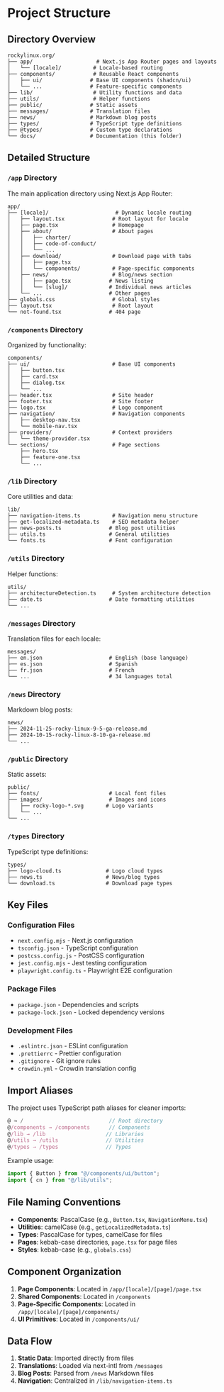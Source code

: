 # Project Structure

## Directory Overview

```
rockylinux.org/
├── app/                    # Next.js App Router pages and layouts
│   └── [locale]/          # Locale-based routing
├── components/            # Reusable React components
│   ├── ui/               # Base UI components (shadcn/ui)
│   └── ...               # Feature-specific components
├── lib/                   # Utility functions and data
├── utils/                 # Helper functions
├── public/               # Static assets
├── messages/             # Translation files
├── news/                 # Markdown blog posts
├── types/                # TypeScript type definitions
├── @types/               # Custom type declarations
└── docs/                 # Documentation (this folder)
```

## Detailed Structure

### `/app` Directory

The main application directory using Next.js App Router:

```
app/
├── [locale]/                     # Dynamic locale routing
│   ├── layout.tsx               # Root layout for locale
│   ├── page.tsx                 # Homepage
│   ├── about/                   # About pages
│   │   ├── charter/
│   │   ├── code-of-conduct/
│   │   └── ...
│   ├── download/                # Download page with tabs
│   │   ├── page.tsx
│   │   └── components/          # Page-specific components
│   ├── news/                    # Blog/news section
│   │   ├── page.tsx            # News listing
│   │   └── [slug]/             # Individual news articles
│   └── ...                     # Other pages
├── globals.css                  # Global styles
├── layout.tsx                   # Root layout
└── not-found.tsx               # 404 page
```

### `/components` Directory

Organized by functionality:

```
components/
├── ui/                          # Base UI components
│   ├── button.tsx
│   ├── card.tsx
│   ├── dialog.tsx
│   └── ...
├── header.tsx                   # Site header
├── footer.tsx                   # Site footer
├── logo.tsx                     # Logo component
├── navigation/                  # Navigation components
│   ├── desktop-nav.tsx
│   └── mobile-nav.tsx
├── providers/                   # Context providers
│   └── theme-provider.tsx
└── sections/                    # Page sections
    ├── hero.tsx
    ├── feature-one.tsx
    └── ...
```

### `/lib` Directory

Core utilities and data:

```
lib/
├── navigation-items.ts          # Navigation menu structure
├── get-localized-metadata.ts    # SEO metadata helper
├── news-posts.ts               # Blog post utilities
├── utils.ts                    # General utilities
└── fonts.ts                    # Font configuration
```

### `/utils` Directory

Helper functions:

```
utils/
├── architectureDetection.ts     # System architecture detection
├── date.ts                     # Date formatting utilities
└── ...
```

### `/messages` Directory

Translation files for each locale:

```
messages/
├── en.json                     # English (base language)
├── es.json                     # Spanish
├── fr.json                     # French
└── ...                         # 34 languages total
```

### `/news` Directory

Markdown blog posts:

```
news/
├── 2024-11-25-rocky-linux-9-5-ga-release.md
├── 2024-10-15-rocky-linux-8-10-ga-release.md
└── ...
```

### `/public` Directory

Static assets:

```
public/
├── fonts/                      # Local font files
├── images/                     # Images and icons
│   ├── rocky-logo-*.svg       # Logo variants
│   └── ...
└── ...
```

### `/types` Directory

TypeScript type definitions:

```
types/
├── logo-cloud.ts              # Logo cloud types
├── news.ts                    # News/blog types
└── download.ts                # Download page types
```

## Key Files

### Configuration Files

- `next.config.mjs` - Next.js configuration
- `tsconfig.json` - TypeScript configuration
- `postcss.config.js` - PostCSS configuration
- `jest.config.mjs` - Jest testing configuration
- `playwright.config.ts` - Playwright E2E configuration

### Package Files

- `package.json` - Dependencies and scripts
- `package-lock.json` - Locked dependency versions

### Development Files

- `.eslintrc.json` - ESLint configuration
- `.prettierrc` - Prettier configuration
- `.gitignore` - Git ignore rules
- `crowdin.yml` - Crowdin translation config

## Import Aliases

The project uses TypeScript path aliases for cleaner imports:

```typescript
@ → /                           // Root directory
@/components → /components      // Components
@/lib → /lib                   // Libraries
@/utils → /utils               // Utilities
@/types → /types               // Types
```

Example usage:

```typescript
import { Button } from "@/components/ui/button";
import { cn } from "@/lib/utils";
```

## File Naming Conventions

- **Components**: PascalCase (e.g., `Button.tsx`, `NavigationMenu.tsx`)
- **Utilities**: camelCase (e.g., `getLocalizedMetadata.ts`)
- **Types**: PascalCase for types, camelCase for files
- **Pages**: kebab-case directories, `page.tsx` for page files
- **Styles**: kebab-case (e.g., `globals.css`)

## Component Organization

1. **Page Components**: Located in `/app/[locale]/[page]/page.tsx`
2. **Shared Components**: Located in `/components`
3. **Page-Specific Components**: Located in `/app/[locale]/[page]/components/`
4. **UI Primitives**: Located in `/components/ui/`

## Data Flow

1. **Static Data**: Imported directly from files
2. **Translations**: Loaded via next-intl from `/messages`
3. **Blog Posts**: Parsed from `/news` Markdown files
4. **Navigation**: Centralized in `/lib/navigation-items.ts`
